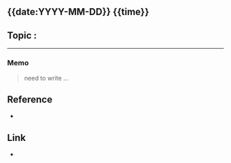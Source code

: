 ## {{date:YYYY-MM-DD}} {{time}}

## Topic :


---

### Memo
> need to write ...

## Reference
- 

## Link
- 
